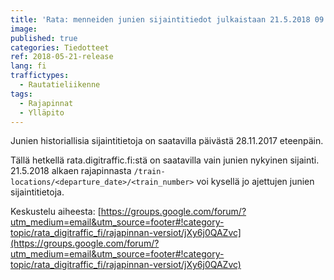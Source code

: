 ```yaml
---
title: 'Rata: menneiden junien sijaintitiedot julkaistaan 21.5.2018 09:00'
image: 
published: true
categories: Tiedotteet
ref: 2018-05-21-release
lang: fi
traffictypes:
  - Rautatieliikenne
tags:
  - Rajapinnat
  - Ylläpito
---
```

Junien historiallisia sijaintitietoja on saatavilla päivästä 28.11.2017 eteenpäin.

Tällä hetkellä rata.digitraffic.fi:stä on saatavilla vain junien nykyinen sijainti. 21.5.2018 alkaen rajapinnasta `/train-locations/<departure_date>/<train_number>` voi kysellä jo ajettujen junien sijaintitietoja.

Keskustelu aiheesta: [https://groups.google.com/forum/?utm_medium=email&utm_source=footer#!category-topic/rata_digitraffic_fi/rajapinnan-versiot/jXy6j0QAZvc](https://groups.google.com/forum/?utm_medium=email&utm_source=footer#!category-topic/rata_digitraffic_fi/rajapinnan-versiot/jXy6j0QAZvc)